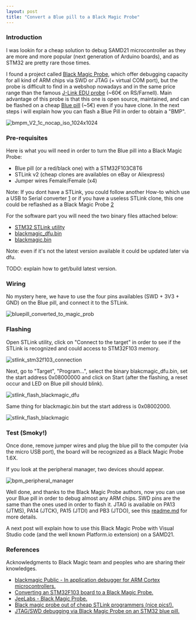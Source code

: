 ```yaml
---
layout: post
title: "Convert a Blue pill to a Black Magic Probe"
---
```

### Introduction 
I was lookin for a cheap solution to debug SAMD21 microcontroller as they are more and more popular (next generation of Arduino boards), and as STM32 are pretty rare those times.

I found a project called [Black Magic Probe](https://github.com/blackmagic-debug/blackmagic), which offer debugging capacity for all kind of ARM chips via SWD or JTAG (+ virtual COM port), but the probe is difficult to find in a webshop nowadays and in the same price range than the famous [J-Link EDU probe](https://www.segger.com/products/debug-probes/j-link/models/j-link-edu/) (~60€ on RS/Farnell).
Main advantage of this probe is that this one is open source, maintained, and can be flashed on a cheap [Blue pill](https://www.ebay.com/itm/203775479156?hash=item2f71f70d74:g:BMcAAOSwDsVhzWZT) (~5€) even if you have clone.
In the next steps i will explain how you can flash a Blue Pill in order to obtain a "BMP".

![bmpm_V2_1c_nocap_iso_1024x1024](../../../uploads/bmpm_V2_1c_nocap_iso_1024x1024.jpg)

### Pre-requisites
Here is what you will need in order to turn the Blue pill into a Black Magic Probe:
- Blue pill (or a red/black one) with a STM32F103C8T6
- STLink v2 (cheap clones are availables on eBay or Aliexpress)
- Jumper wires Female/Female (x4)

Note: If you dont have a STLink, you could follow another How-to which use a USB to Serial converter [1](https://paramaggarwal.medium.com/converting-an-stm32f103-board-to-a-black-magic-probe-c013cf2cc38c#.btn6lnwqe) or if you have a useless STLink clone, this one could be reflashed as a Black Magic Probe [2](http://blog.linuxbits.io/2016/02/15/cheap-chinese-st-link-v-2-programmer-converted-to-black-magic-probe-debugger/)

For the software part you will need the two binary files attached below:
- [STM32 STLink utility](http://remidebord.fr/blog/uploads/STM32_ST-LINK_Utility_v3.6.0.exe)
- [blackmagic_dfu.bin](http://remidebord.fr/blog/uploads/blackmagic_dfu.bin)
- [blackmagic.bin](http://remidebord.fr/blog/uploads/blackmagic.bin)

Note: even if it's not the latest version available it could be updated later via dfu.

TODO: explain how to get/build latest version.
### Wiring
No mystery here, we have to use the four pins availables (SWD + 3V3 + GND) on the Blue pill, and connect it to the STLink.

![bluepill_converted_to_magic_prob](../../../uploads/bluepill_converted_to_magic_probe.jpg)

### Flashing
Open STLink utility, click on "Connect to the target" in order to see if the STLink is recognized and could access to STM32F103 memory.

![stlink_stm32f103_connection](../../../uploads/stlink_stm32f103_connection.png)

Next, go to "Target", "Program...", select the binary blakcmagic_dfu.bin, set the start address 0x08000000 and click on Start (after the flashing, a reset occur and LED on Blue pill should blink).

![stlink_flash_blackmagic_dfu](../../../uploads/stlink_flash_blackmagic_dfu.png)

Same thing for blackmagic.bin but the start address is 0x08002000.

![stlink_flash_blackmagic](../../../uploads/stlink_flash_blackmagic.png)

### Test (Smoky!)
Once done, remove jumper wires and plug the blue pill to the computer (via the micro USB port), the board will be recognized as a Black Magic Probe 1.6X.

If you look at the peripheral manager, two devices should appear.

![bpm_peripheral_manager](../../../uploads/bpm_peripheral_manager.png)

Well done, and thanks to the Black Magic Probe authors, now you can use your Blue pill in order to debug almost any ARM chips. SWD pins are the same than the ones used in order to flash it.
JTAG is available on PA13 (JTMS), PA14 (JTCK), PA15 (JTDI) and PB3 (JTDO), see this [readme.md](https://github.com/blackmagic-debug/blackmagic/blob/master/src/platforms/swlink/README.md) for more details.

A next post will explain how to use this Black Magic Probe with Visual Studio code (and the well known Platform.io extension) on a SAMD21.

### References
Acknowledgments to Black Magic team and peoples who are sharing their knowledges.
- [blackmagic Public - In application debugger for ARM Cortex microcontrollers.](https://github.com/blackmagic-debug/blackmagic)
- [Converting an STM32F103 board to a Black Magic Probe.](https://paramaggarwal.medium.com/converting-an-stm32f103-board-to-a-black-magic-probe-c013cf2cc38c#.btn6lnwqe)
- [JeeLabs - Black Magic Probe.](https://jeelabs.org/202x/bmp/)
- [Black magic probe out of cheap STLink programmers (nice pics!).](https://ciesie.com/post/black_magic_probe_stlink/)
- [JTAG/SWD debugging via Black Magic Probe on an STM32 blue pill.](https://satoshinm.github.io/blog/171223_jtagswdpillblink_jtagswd_debugging_via_black_magic_probe_on_an_stm32_blue_pill_and_blinking_a_led_using_stm32cubemx_libopencm3_and_bare_metal_c.html)
